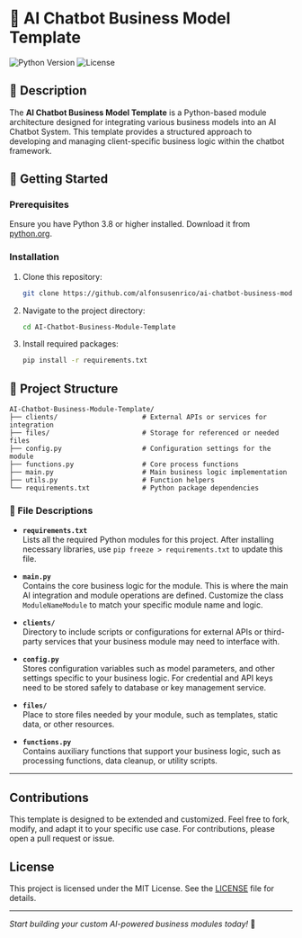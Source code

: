 # 🤖 AI Chatbot Business Model Template

![Python Version](https://img.shields.io/badge/python-3.8%2B-blue.svg)
![License](https://img.shields.io/badge/license-MIT-brightgreen.svg)

## 📜 Description
The **AI Chatbot Business Model Template** is a Python-based module architecture designed for integrating various business models into an AI Chatbot System. This template provides a structured approach to developing and managing client-specific business logic within the chatbot framework.

## 🚀 Getting Started

### Prerequisites
Ensure you have Python 3.8 or higher installed. Download it from [python.org](https://www.python.org/downloads/).

### Installation
1. Clone this repository:
   ```bash
   git clone https://github.com/alfonsusenrico/ai-chatbot-business-model-template.git
   ```
2. Navigate to the project directory:
   ```bash
   cd AI-Chatbot-Business-Module-Template
   ```
3. Install required packages:
   ```bash
   pip install -r requirements.txt
   ```

## 📁 Project Structure
```
AI-Chatbot-Business-Module-Template/
├── clients/                     # External APIs or services for integration
├── files/                       # Storage for referenced or needed files
├── config.py                    # Configuration settings for the module
├── functions.py                 # Core process functions
├── main.py                      # Main business logic implementation
├── utils.py                     # Function helpers
└── requirements.txt             # Python package dependencies
```

### 📄 File Descriptions

- **`requirements.txt`**  
  Lists all the required Python modules for this project. After installing necessary libraries, use `pip freeze > requirements.txt` to update this file.

- **`main.py`**  
  Contains the core business logic for the module. This is where the main AI integration and module operations are defined. Customize the class `ModuleNameModule` to match your specific module name and logic.

- **`clients/`**  
  Directory to include scripts or configurations for external APIs or third-party services that your business module may need to interface with.

- **`config.py`**  
  Stores configuration variables such as model parameters, and other settings specific to your business logic. For credential and API keys need to be stored safely to database or key management service.

- **`files/`**  
  Place to store files needed by your module, such as templates, static data, or other resources.

- **`functions.py`**  
  Contains auxiliary functions that support your business logic, such as processing functions, data cleanup, or utility scripts.

---

## Contributions
This template is designed to be extended and customized. Feel free to fork, modify, and adapt it to your specific use case. For contributions, please open a pull request or issue.

## License
This project is licensed under the MIT License. See the [LICENSE](LICENSE) file for details.

---

*Start building your custom AI-powered business modules today!* 🚀
